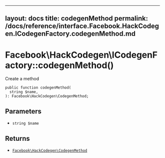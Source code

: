 
***

layout: docs
title: codegenMethod
permalink: /docs/reference/interface.Facebook.HackCodegen.ICodegenFactory.codegenMethod.md
---







# Facebook\\HackCodegen\\ICodegenFactory::codegenMethod()




Create a method




``` Hack
public function codegenMethod(
  string $name,
): Facebook\HackCodegen\CodegenMethod;
```




## Parameters




* ` string $name `




## Returns




- [` Facebook\HackCodegen\CodegenMethod `](<class.Facebook.HackCodegen.CodegenMethod.md>)